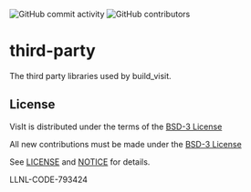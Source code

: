 ![GitHub commit activity](https://img.shields.io/github/commit-activity/m/visit-dav/third-party.svg) ![GitHub contributors](https://img.shields.io/github/contributors-anon/visit-dav/third-party.svg)

# third-party
The third party libraries used by build_visit.

## License

VisIt is distributed under the terms of the [BSD-3 License](LICENSE)

All new contributions must be made under the [BSD-3 License](LICENSE)

See [LICENSE](LICENSE) and [NOTICE](NOTICE) for details.

LLNL-CODE-793424
